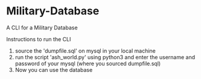 # Military-Database
A CLI for a Military Database

Instructions to run the CLI
1. source the 'dumpfile.sql' on mysql in your local machine
2. run the script 'ash_world.py' using python3 and enter the username and password of your mysql (where you sourced dumpfile.sql)
3. Now you can use the database
